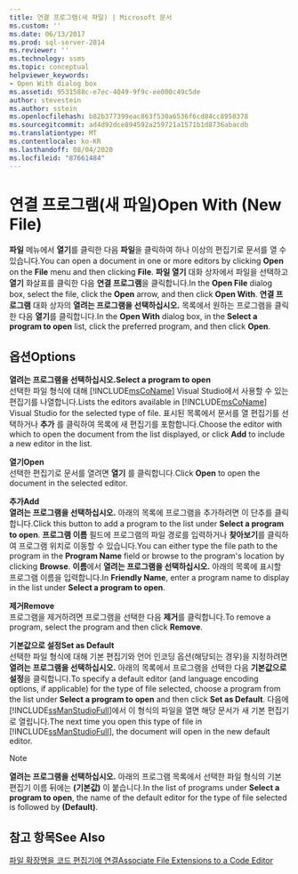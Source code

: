 ```yaml
---
title: 연결 프로그램(새 파일) | Microsoft 문서
ms.custom: ''
ms.date: 06/13/2017
ms.prod: sql-server-2014
ms.reviewer: ''
ms.technology: ssms
ms.topic: conceptual
helpviewer_keywords:
- Open With dialog box
ms.assetid: 9531588c-e7ec-4049-9f9c-ee000c49c5de
author: stevestein
ms.author: sstein
ms.openlocfilehash: b82b377399eac863f530a6536f6cd84cc8958378
ms.sourcegitcommit: ad4d92dce894592a259721a1571b1d8736abacdb
ms.translationtype: MT
ms.contentlocale: ko-KR
ms.lasthandoff: 08/04/2020
ms.locfileid: "87661484"
---
```

# <a name="open-with-new-file"></a><span data-ttu-id="2f54f-102">연결 프로그램(새 파일)</span><span class="sxs-lookup"><span data-stu-id="2f54f-102">Open With (New File)</span></span>
  <span data-ttu-id="2f54f-103">**파일** 메뉴에서 **열기**를 클릭한 다음 **파일**을 클릭하여 하나 이상의 편집기로 문서를 열 수 있습니다.</span><span class="sxs-lookup"><span data-stu-id="2f54f-103">You can open a document in one or more editors by clicking **Open** on the **File** menu and then clicking **File**.</span></span> <span data-ttu-id="2f54f-104">**파일 열기** 대화 상자에서 파일을 선택하고 **열기** 화살표를 클릭한 다음 **연결 프로그램**을 클릭합니다.</span><span class="sxs-lookup"><span data-stu-id="2f54f-104">In the **Open File** dialog box, select the file, click the **Open** arrow, and then click **Open With**.</span></span> <span data-ttu-id="2f54f-105">**연결 프로그램** 대화 상자의 **열려는 프로그램을 선택하십시오.** 목록에서 원하는 프로그램을 클릭한 다음 **열기**를 클릭합니다.</span><span class="sxs-lookup"><span data-stu-id="2f54f-105">In the **Open With** dialog box, in the **Select a program to open** list, click the preferred program, and then click **Open**.</span></span>  
  
## <a name="options"></a><span data-ttu-id="2f54f-106">옵션</span><span class="sxs-lookup"><span data-stu-id="2f54f-106">Options</span></span>  
 <span data-ttu-id="2f54f-107">**열려는 프로그램을 선택하십시오.**</span><span class="sxs-lookup"><span data-stu-id="2f54f-107">**Select a program to open**</span></span>  
 <span data-ttu-id="2f54f-108">선택한 파일 형식에 대해 [!INCLUDE[msCoName](../../includes/msconame-md.md)] Visual Studio에서 사용할 수 있는 편집기를 나열합니다.</span><span class="sxs-lookup"><span data-stu-id="2f54f-108">Lists the editors available in [!INCLUDE[msCoName](../../includes/msconame-md.md)] Visual Studio for the selected type of file.</span></span> <span data-ttu-id="2f54f-109">표시된 목록에서 문서를 열 편집기를 선택하거나 **추가** 를 클릭하여 목록에 새 편집기를 포함합니다.</span><span class="sxs-lookup"><span data-stu-id="2f54f-109">Choose the editor with which to open the document from the list displayed, or click **Add** to include a new editor in the list.</span></span>  
  
 <span data-ttu-id="2f54f-110">**열기**</span><span class="sxs-lookup"><span data-stu-id="2f54f-110">**Open**</span></span>  
 <span data-ttu-id="2f54f-111">선택한 편집기로 문서를 열려면 **열기** 를 클릭합니다.</span><span class="sxs-lookup"><span data-stu-id="2f54f-111">Click **Open** to open the document in the selected editor.</span></span>  
  
 <span data-ttu-id="2f54f-112">**추가**</span><span class="sxs-lookup"><span data-stu-id="2f54f-112">**Add**</span></span>  
 <span data-ttu-id="2f54f-113">**열려는 프로그램을 선택하십시오.** 아래의 목록에 프로그램을 추가하려면 이 단추를 클릭합니다.</span><span class="sxs-lookup"><span data-stu-id="2f54f-113">Click this button to add a program to the list under **Select a program to open**.</span></span> <span data-ttu-id="2f54f-114">**프로그램 이름** 필드에 프로그램의 파일 경로를 입력하거나 **찾아보기**를 클릭하여 프로그램 위치로 이동할 수 있습니다.</span><span class="sxs-lookup"><span data-stu-id="2f54f-114">You can either type the file path to the program in the **Program Name** field or browse to the program's location by clicking **Browse**.</span></span> <span data-ttu-id="2f54f-115">**이름**에서 **열려는 프로그램을 선택하십시오.** 아래의 목록에 표시할 프로그램 이름을 입력합니다.</span><span class="sxs-lookup"><span data-stu-id="2f54f-115">In **Friendly Name**, enter a program name to display in the list under **Select a program to open**.</span></span>  
  
 <span data-ttu-id="2f54f-116">**제거**</span><span class="sxs-lookup"><span data-stu-id="2f54f-116">**Remove**</span></span>  
 <span data-ttu-id="2f54f-117">프로그램을 제거하려면 프로그램을 선택한 다음 **제거**를 클릭합니다.</span><span class="sxs-lookup"><span data-stu-id="2f54f-117">To remove a program, select the program and then click **Remove**.</span></span>  
  
 <span data-ttu-id="2f54f-118">**기본값으로 설정**</span><span class="sxs-lookup"><span data-stu-id="2f54f-118">**Set as Default**</span></span>  
 <span data-ttu-id="2f54f-119">선택한 파일 형식에 대해 기본 편집기와 언어 인코딩 옵션(해당되는 경우)을 지정하려면 **열려는 프로그램을 선택하십시오.** 아래의 목록에서 프로그램을 선택한 다음 **기본값으로 설정**을 클릭합니다.</span><span class="sxs-lookup"><span data-stu-id="2f54f-119">To specify a default editor (and language encoding options, if applicable) for the type of file selected, choose a program from the list under **Select a program to open** and then click **Set as Default**.</span></span> <span data-ttu-id="2f54f-120">다음에 [!INCLUDE[ssManStudioFull](../../includes/ssmanstudiofull-md.md)]에서 이 형식의 파일을 열면 해당 문서가 새 기본 편집기로 열립니다.</span><span class="sxs-lookup"><span data-stu-id="2f54f-120">The next time you open this type of file in [!INCLUDE[ssManStudioFull](../../includes/ssmanstudiofull-md.md)], the document will open in the new default editor.</span></span>  
  
> [!NOTE]  
>  <span data-ttu-id="2f54f-121">**열려는 프로그램을 선택하십시오.** 아래의 프로그램 목록에서 선택한 파일 형식의 기본 편집기 이름 뒤에는 **(기본값)** 이 붙습니다.</span><span class="sxs-lookup"><span data-stu-id="2f54f-121">In the list of programs under **Select a program to open**, the name of the default editor for the type of file selected is followed by **(Default)**.</span></span>  
  
## <a name="see-also"></a><span data-ttu-id="2f54f-122">참고 항목</span><span class="sxs-lookup"><span data-stu-id="2f54f-122">See Also</span></span>  
 [<span data-ttu-id="2f54f-123">파일 확장명을 코드 편집기에 연결</span><span class="sxs-lookup"><span data-stu-id="2f54f-123">Associate File Extensions to a Code Editor</span></span>](../../relational-databases/scripting/associate-file-extensions-to-a-code-editor.md)  
